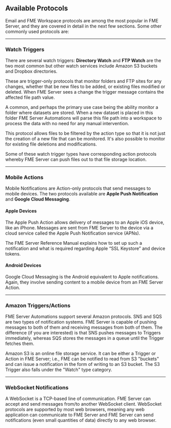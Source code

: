 ## Available Protocols ##

Email and FME Workspace protocols are among the most popular in FME Server, and they are covered in detail in the next few sections. Some other commonly used protocols are:

---

### Watch Triggers ###

There are several watch triggers:
**Directory Watch** and **FTP Watch** are the two most common but other watch services include Amazon S3 buckets and Dropbox directories.

These are trigger-only protocols that monitor folders and FTP sites for any changes, whether that be new files to be added, or existing files modified or deleted. When FME Server sees a change the trigger message contains the affected file path value.

A common, and perhaps the primary use case being the ability monitor a folder where datasets are stored. When a new dataset is placed in this folder FME Server Automations will parse this file path into a workspace to process the data with no need for any manual intervention.

This protocol allows files to be filtered by the action type so that it is not just the creation of a new file that can be monitored. It's also possible to monitor for existing file deletions and modifications.

Some of these watch trigger types have corresponding action protocols whereby FME Server can push files out to that file storage location.

---

### Mobile Actions ###

Mobile Notifications are Action-only protocols that send messages to mobile devices. The two protocols available are **Apple Push Notification** and **Google Cloud Messaging**.

#### Apple Devices ####

The Apple Push Action allows delivery of messages to an Apple iOS device, like an iPhone.
Messages are sent from FME Server to the device via a cloud service called the Apple Push Notification service (APNs).

The FME Server Reference Manual explains how to set up such a notification and what is required regarding Apple “SSL Keystore” and device tokens.

#### Android Devices ####

Google Cloud Messaging is the Android equivalent to Apple notifications. Again, they involve sending content to a mobile device from an FME Server Action.

---

### Amazon Triggers/Actions ###

FME Server Automations support several Amazon protocols. SNS and SQS are two types of notification systems. FME Server is capable of pushing messages to both of them and receiving messages from both of them. The difference (if you are interested) is that SNS pushes messages to Triggers immediately, whereas SQS stores the messages in a queue until the Trigger fetches them.

Amazon S3 is an online file storage service. It can be either a Trigger or Action in FME Server; i.e., FME can be notified to read from S3 "buckets" and can issue a notification in the form of writing to an S3 bucket. The S3 Trigger also falls under the "Watch" type category.

---

### WebSocket Notifications ###

A WebSocket is a TCP-based line of communication. FME Server can accept and send messages from/to another WebSocket client. WebSocket protocols are supported by most web browsers, meaning any web application can communicate to FME Server and FME Server can send notifications (even small quantities of data) directly to any web browser.
